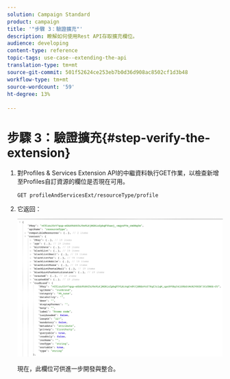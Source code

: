 ```yaml
---
solution: Campaign Standard
product: campaign
title: '"步驟 3：驗證擴充"'
description: 瞭解如何使用Rest API存取擴充欄位。
audience: developing
content-type: reference
topic-tags: use-case--extending-the-api
translation-type: tm+mt
source-git-commit: 501f52624ce253eb7b0d36d908ac8502cf1d3b48
workflow-type: tm+mt
source-wordcount: '59'
ht-degree: 13%

---
```



# 步驟 3：驗證擴充{#step-verify-the-extension}

1. 對Profiles &amp; Services Extension API的中繼資料執行GET作業，以檢查新增至Profiles自訂資源的欄位是否現在可用。

   ```
   GET profileAndServicesExt/resourceType/profile
   ```

1. 它返回：

   ![](assets/extendpandsapiview.png)

   現在，此欄位可供進一步開發與整合。

